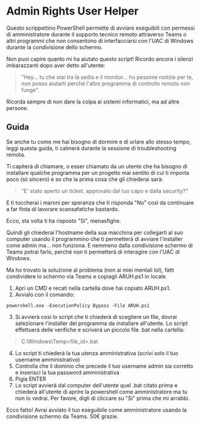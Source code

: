 # Admin Rights User Helper
Questo scrippettino PowerShell permette di avviare eseguibili con permessi di amministratore durante il supporto tecnico remoto attraverso Teams o altri programmi che non consentono di interfacciarsi con l'UAC di Windows durante la condivisione dello schermo.

Non puoi capire quanto mi ha aiutato questo script! Ricordo ancora i silenzi imbarazzanti dopo aver detto all'utente: 
> "Hey... tu che stai tra la sedia e il monitor... ho pessime notizie per te, non posso aiutarti perché l'altro programma di controllo remoto non funge".

Ricorda sempre di non dare la colpa ai sistemi informatici, ma ad altre persone. 

## Guida
Se anche tu come me hai bisogno di dormire e di urlare allo stesso tempo, leggi questa guida, ti calmerà durante la sessione di troubleshooting remota.

Ti capiterà di chiamare, o esser chiamato da un utente che ha bisogno di installare qualche programma per un progetto mai sentito di cui ti importa poco (sii sincero) e so che la prima cosa che gli chiederai sarà:
> "E' stato aperto un ticket, approvato dal tuo capo e dalla security?" 

E ti toccherai i maroni per speranza che ti risponda "No" così da continuare a far finta di lavorare scansafatiche bastardo. 

Ecco, sta volta ti ha risposto "Si", menasfighe.

Quindi gli chiederai l'hostname della sua macchina per collegarti al suo computer usando il programmino che ti permetterà di avviare l'installer come admin ma... non funziona. 
E nemmeno dalla condivisione schermo di Teams potrai farlo, perché non ti permetterà di interagire con l'UAC di Windows.

Ma ho trovato la soluzione al problema (non ai miei mentali lol), fatti condividere lo schermo via Teams e copiagli ARUH.ps1 in locale.
1. Apri un CMD e recati nella cartella dove hai copiato ARUH.ps1.
2. Avvialo con il comando: 
```
powershell.exe -ExecutionPolicy Bypass -File ARUH.ps1
```
3. Si avvierà così lo script che ti chiederà di scegliere un file, dovrai selezionare l'installer del programma da installare all'utente.
Lo script effettuerà delle verifiche e scriverà un piccolo file .bat nella cartella:
> C:\Windows\Temp\<file_id>.bat
4. Lo script ti chiederà la tua utenza amministrativa (scrivi solo il tuo username amministrativo)
5. Controlla che il dominio che precede il tuo username admin sia corretto e inserisci la tua password amministrativa
6. Pigia ENTER
7. Lo script avvierà dal computer dell'utente quel .bat citato prima e chiederà all'utente di aprire la powershell come amministratore ma tu non lo vedrai. Per favore, digli di cliccare su "Si" prima che mi arrabbi.

Ecco fatto! Avrai avviato il tuo eseguibile come amministratore usando la condivisione schermo da Teams. 50€ grazie.


